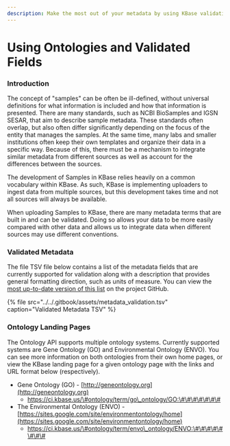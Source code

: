 ```yaml
---
description: Make the most out of your metadata by using KBase validation
---
```


# Using Ontologies and Validated Fields

### Introduction

The concept of "samples" can be often be ill-defined, without universal definitions for what information is included and how that information is presented. There are many standards, such as NCBI BioSamples and IGSN SESAR, that aim to describe sample metadata. These standards often overlap, but also often differ significantly depending on the focus of the entity that manages the samples. At the same time, many labs and smaller institutions often keep their own templates and organize their data in a specific way. Because of this, there must be a mechanism to integrate similar metadata from different sources as well as account for the differences between the sources. 

The development of Samples in KBase relies heavily on a common vocabulary within KBase. As such, KBase is implementing uploaders to ingest data from multiple sources, but this development takes time and not all sources will always be available. 

When uploading Samples to KBase, there are many metadata terms that are built in and can be validated. Doing so allows your data to be more easily compared with other data and allows us to integrate data when different sources may use different conventions. 

### Validated Metadata

The file TSV file below contains a list of the metadata fields that are currently supported for validation along with a description that provides general formatting direction, such as units of measure. You can view the[ most up-to-date version of this list](https://github.com/kbase/sample_service_validator_config/blob/master/metadata_validation.tsv) on the project GitHub. 

{% file src="../../.gitbook/assets/metadata\_validation.tsv" caption="Validated Metadata TSV" %}

### Ontology Landing Pages

The Ontology API supports multiple ontology systems. Currently supported systems are Gene Ontology \(GO\) and Environmental Ontology \(ENVO\). You can see more information on both ontologies from their own home pages, or view the KBase landing page for a given ontology page with the links and URL format below \(respectively\).

* Gene Ontology \(GO\) - [http://geneontology.org](http://geneontology.org) 
  * https://ci.kbase.us/\#ontology/term/go\_ontology/GO:\#\#\#\#\#\#\#
* The Environmental Ontology \(ENVO\) - [https://sites.google.com/site/environmentontology/home](https://sites.google.com/site/environmentontology/home)
  * https://ci.kbase.us/\#ontology/term/envo\_ontology/ENVO:\#\#\#\#\#\#\#\#





